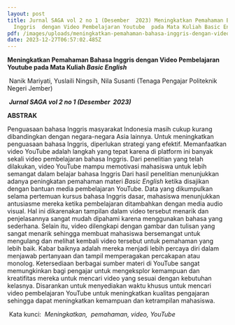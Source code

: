```yaml
---
layout: post
title: Jurnal SAGA vol 2 no 1 (Desember  2023) Meningkatkan Pemahaman Bahasa
  Inggris  dengan Video Pembelajaran Youtube  pada Mata Kuliah Basic English
pdf: /images/uploads/meningkatkan-pemahaman-bahasa-inggris-dengan-video-pembelajaran-youtube-pada-mata-kuliah-basic-english.-jurnal-saga..pdf
date: 2023-12-27T06:57:02.485Z
---
```



**Meningkatkan Pemahaman Bahasa Inggris dengan Video Pembelajaran Youtube pada Mata Kuliah *Basic English***

 Nanik Mariyati, Yuslaili Ningsih, Nila Susanti (Tenaga Pengajar Politeknik  Negeri Jember)                      

 ***Jurnal SAGA vol 2 no 1 (Desember  2023)***

**ABSTRAK**

Penguasaan bahasa Inggris masyarakat Indonesia masih cukup kurang dibandingkan dengan negara-negara Asia lainnya. Untuk meningkatkan penguasaan bahasa Inggris, diperlukan strategi yang efektif. Memanfaatkan video YouTube adalah langkah yang tepat karena di platform ini banyak sekali video pembelajaran bahasa Inggris. Dari penelitian yang telah dilakukan, video YouTube mampu memotivasi mahasiswa untuk lebih semangat dalam belajar bahasa Inggris Dari hasil penelitian menunjukkan adanya peningkatan pemahaman materi *Basic English* ketika disajikan dengan bantuan media pembelajaran YouTube. Data yang dikumpulkan selama pertemuan kursus bahasa Inggris dasar, mahasiswa menunjukkan antusiasme mereka ketika pembelajaran ditambahkan dengan media audio visual. Hal ini dikarenakan tampilan dalam video tersebut menarik dan penjelasannya sangat mudah dipahami karena menggunakan bahasa yang sederhana. Selain itu, video dilengkapi dengan gambar dan tulisan yang sangat menarik sehingga membuat mahasiswa bersemangat untuk mengulang dan melihat kembali video tersebut untuk pemahaman yang lebih baik. Kabar baiknya adalah mereka menjadi lebih percaya diri dalam menjawab pertanyaan dan tampil memperagakan percakapan atau monolog. Ketersediaan berbagai sumber materi di YouTube sangat memungkinkan bagi pengajar untuk mengeksplor kemampuan dan kreatifitas mereka untuk mencari video yang sesuai dengan kebutuhan kelasnya. Disarankan untuk menyediakan waktu khusus untuk mencari video pembelajaran YouTube untuk meningkatkan kualitas pengajaran sehingga dapat meningkatkan kemampuan dan ketrampilan mahasiswa.

 Kata kunci:  *Meningkatkan,  pemahaman, video, YouTube*